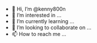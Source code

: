 - 👋 Hi, I’m @kenny800n
- 👀 I’m interested in ...
- 🌱 I’m currently learning ...
- 💞️ I’m looking to collaborate on ...
- 📫 How to reach me ...

<!---
kenny800n/kenny800n is a ✨ special ✨ repository because its `README.md` (this file) appears on your GitHub profile.
You can click the Preview link to take a look at your changes.
--->
